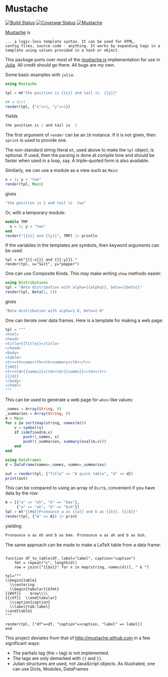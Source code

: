 # Mustache

[![Build Status](https://travis-ci.org/jverzani/Mustache.jl.svg?branch=master)](https://travis-ci.org/jverzani/Mustache.jl)
[![Coverage Status](https://coveralls.io/repos/jverzani/Mustache.jl/badge.png)](https://coveralls.io/r/jverzani/Mustache.jl)
[![Mustache](http://pkg.julialang.org/badges/Mustache_release.svg)](http://pkg.julialang.org/?pkg=Mustache&ver=release)

[Mustache](http://mustache.github.io/) is 

    ... a logic-less template syntax. It can be used for HTML,
    config files, source code - anything. It works by expanding tags in a
    template using values provided in a hash or object.

This package ports over most of the [mustache.js](https://github.com/janl/mustache.js) implementation for use in [Julia](http://julialang.org). All credit should go there. All bugs are my own.

Some basic examples with `julia`:

```julia
using Mustache

tpl = mt"the position is {{x}} and tail is  {{y}}"

## a dict
render(tpl, {"x"=>1, "y"=>1})
```

Yields

```julia
the position is 1 and tail is  2
```

The first argument of `render` can be an `IO` instance.
If it is not given, then `sprint` is used to provide one.

The non-standard string literal `mt`, used above to make the `tpl`
object, is optional. If used, then the parsing is done at compile time
and should be faster when used in a loop, say. A triple-quoted form is also available.

Similarly, we can use a module as a view such as `Main`:

```julia
x = 1; y = "two"
render(tpl, Main)
```

gives

```julia
"the position is 1 and tail is  two"
```

Or, with a temporary module:

```julia
module TMP
  x = 1; y = "two"
end
render("{{x}} and {{y}}", TMP) |> println
```

If the variables in the templates are symbols, then keyword arguments can be used.

```
tpl = mt"{{{:x}}} and {{{:y}}}."
render(tpl, x="Salt", y="pepper")
```


One can use Composite Kinds. This may make writing `show` methods easier:

```julia
using Distributions
tpl = "Beta distribution with alpha={{alpha}}, beta={{beta}}"
render(tpl, Beta(1, 2))
```

gives

```julia
"Beta distribution with alpha=1.0, beta=2.0"
```

One can iterate over data frames. Here is a template for making a web page:

```julia
tpl = """
<html>
<head>
<title>{{Title}}</title>
</head>
<body>
<table>
<tr><th>name</th><th>summary</th></tr>
{{#d}}
<tr><td>{{names}}</td><td>{{summs}}</td></tr>
{{/d}}
</body>
</html>
"""
```
This can be used to generate a web page for `whos`-like values:

```julia
_names = Array(String, 0)
_summaries = Array(String, 0)
m = Main
for s in sort(map(string, names(m)))
    v = symbol(s)
    if isdefined(m,v)
        push!(_names, s)
        push!(_summaries, summary(eval(m,v)))
    end
end

using DataFrames
d = DataFrame(names=_names, summs=_summaries)

out = render(tpl, {"Title" => "A quick table", "d" => d})
print(out)
```


This can be compared to using an array of `Dict`s, convenient if you have data by the row:

```julia
A = [{"a" => "eh", "b" => "bee"},
     {"a" => "ah", "b" => "buh"}]
tpl = mt"{{#A}}Pronounce a as {{a}} and b as {{b}}. {{/A}}"
render(tpl, {"A" => A}) |> print
```

yielding

```julia
Pronounce a as eh and b as bee. Pronounce a as ah and b as buh.
```

The same approach can be made to make a LaTeX table from a data frame:

```

function df_to_table(df, label="label", caption="caption")
	fmt = repeat("c", length(d))
    row = join(["{{$x}}" for x in map(string, names(d))], " & ")

tpl="""
\\begin{table}
  \\centering
  \\begin{tabular}{$fmt}
{{#df}}    $row\\\\
{{/df}}  \\end{tabular}
  \\caption{caption}
  \\label{tab:label}
\\end{table}
"""

render(tpl, ["df"=>df, "caption"=>caption, "label" => label])
end
```

This project deviates from that of http://mustache.github.com in a few significant ways:

* The partials tag (the `>` tag) is not implemented.
* The tags are only demarked with `{{` and `}}`.
* Julian structures are used, not JavaScript objects. As illustrated,
  one can use Dicts, Modules, DataFrames
